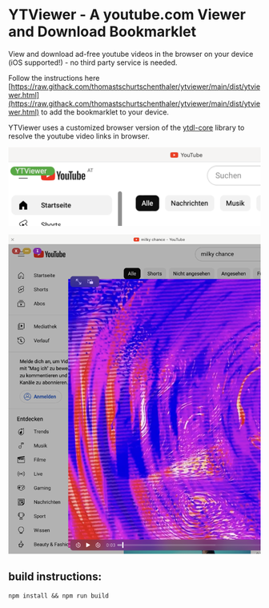 # YTViewer - A youtube.com Viewer and Download Bookmarklet

View and download ad-free youtube videos in the browser on your device (iOS supported!) - no third party service is needed.

Follow the instructions here [https://raw.githack.com/thomastschurtschenthaler/ytviewer/main/dist/ytviewer.html](https://raw.githack.com/thomastschurtschenthaler/ytviewer/main/dist/ytviewer.html) to add the bookmarklet to your device.

YTViewer uses a customized browser version of the [ytdl-core](https://www.npmjs.com/package/ytdl-core) library to resolve the youtube video links in browser.

![activated](dist/screen1.png)

![watching](dist/screen2.png)

## build instructions:
    npm install && npm run build